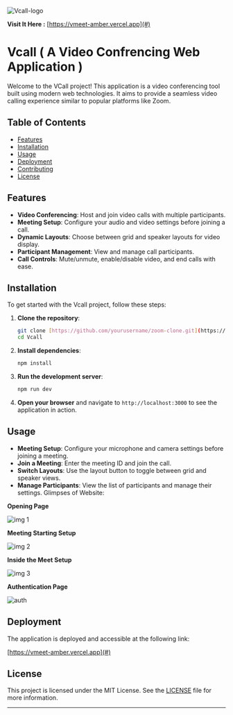 ![Vcall-logo](https://github.com/user-attachments/assets/f95f5871-730b-4750-8fad-2b7fb1dd79c0)


**Visit It Here :** [https://vmeet-amber.vercel.app](#)

# Vcall ( A Video Confrencing Web Application )

Welcome to the VCall project! This application is a video conferencing tool built using modern web technologies. It aims to provide a seamless video calling experience similar to popular platforms like Zoom.

## Table of Contents

- [Features](#features)
- [Installation](#installation)
- [Usage](#usage)
- [Deployment](#deployment)
- [Contributing](#contributing)
- [License](#license)

## Features

- **Video Conferencing**: Host and join video calls with multiple participants.
- **Meeting Setup**: Configure your audio and video settings before joining a call.
- **Dynamic Layouts**: Choose between grid and speaker layouts for video display.
- **Participant Management**: View and manage call participants.
- **Call Controls**: Mute/unmute, enable/disable video, and end calls with ease.

## Installation

To get started with the Vcall project, follow these steps:

1. **Clone the repository**:
   ```bash
   git clone [https://github.com/yourusername/zoom-clone.git](https://github.com/yourusername/Vcall.git)
   cd Vcall
   ```

2. **Install dependencies**:
   ```bash
   npm install
   ```

3. **Run the development server**:
   ```bash
   npm run dev
   ```

4. **Open your browser** and navigate to `http://localhost:3000` to see the application in action.

## Usage

- **Meeting Setup**: Configure your microphone and camera settings before joining a meeting.
- **Join a Meeting**: Enter the meeting ID and join the call.
- **Switch Layouts**: Use the layout button to toggle between grid and speaker views.
- **Manage Participants**: View the list of participants and manage their settings.
Glimpses of Website:

**Opening Page**

![img 1](https://github.com/user-attachments/assets/e619b987-3cad-4b32-84b9-50f3a2f0cb16)


**Meeting Starting Setup**

![img 2](https://github.com/user-attachments/assets/8da946ad-4b3b-42bd-b4c2-b2065498edf3)


**Inside the Meet Setup**

![img 3](https://github.com/user-attachments/assets/17bb9cf8-c887-4744-a407-f6497d97f806)


**Authentication Page**

![auth](https://github.com/user-attachments/assets/c8911a37-f1ee-4810-be6f-b65b2017f77e)


## Deployment

The application is deployed and accessible at the following link:

[https://vmeet-amber.vercel.app](#)


## License

This project is licensed under the MIT License. See the [LICENSE](LICENSE) file for more information.

---
